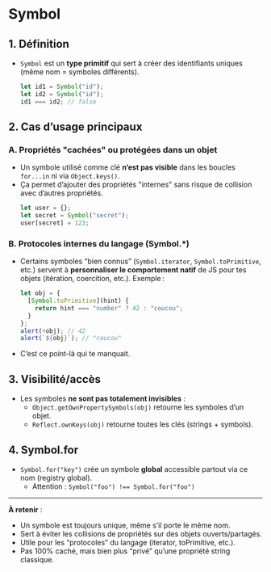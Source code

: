 # Symbol

## 1. Définition

- `Symbol` est un **type primitif** qui sert à créer des identifiants uniques (même nom = symboles différents).
  ```js
  let id1 = Symbol("id");
  let id2 = Symbol("id");
  id1 === id2; // false
  ```

## 2. Cas d’usage principaux

### A. Propriétés "cachées" ou protégées dans un objet

- Un symbole utilisé comme clé **n’est pas visible** dans les boucles `for...in` ni via `Object.keys()`.
- Ça permet d’ajouter des propriétés "internes" sans risque de collision avec d’autres propriétés.
  ```js
  let user = {};
  let secret = Symbol("secret");
  user[secret] = 123;
  ```

### B. Protocoles internes du langage (Symbol.*)

- Certains symboles “bien connus” (`Symbol.iterator`, `Symbol.toPrimitive`, etc.) servent à **personnaliser le comportement natif** de JS pour tes objets (itération, coercition, etc.).
  Exemple :
  ```js
  let obj = {
    [Symbol.toPrimitive](hint) {
      return hint === "number" ? 42 : "coucou";
    }
  };
  alert(+obj); // 42
  alert(`${obj}`); // "coucou"
  ```
- C’est ce point-là qui te manquait.

## 3. Visibilité/accès

- Les symboles **ne sont pas totalement invisibles** :  
  - `Object.getOwnPropertySymbols(obj)` retourne les symboles d’un objet.
  - `Reflect.ownKeys(obj)` retourne toutes les clés (strings + symbols).

## 4. Symbol.for

- `Symbol.for("key")` crée un symbole **global** accessible partout via ce nom (registry global).
  - Attention : `Symbol("foo") !== Symbol.for("foo")`

---

**À retenir** :
- Un symbole est toujours unique, même s’il porte le même nom.
- Sert à éviter les collisions de propriétés sur des objets ouverts/partagés.
- Utile pour les “protocoles” du langage (iterator, toPrimitive, etc.).
- Pas 100% caché, mais bien plus “privé” qu’une propriété string classique.

